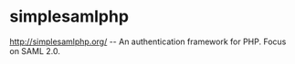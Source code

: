 simplesamlphp
=============

http://simplesamlphp.org/ --  An authentication framework for PHP. Focus on SAML 2.0.
